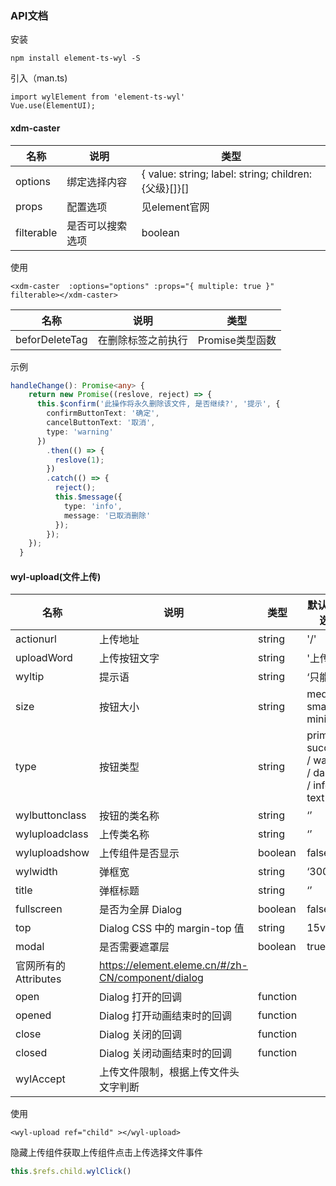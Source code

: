 ### API文档

安装

```vue
npm install element-ts-wyl -S
```

引入（man.ts)

```vue
import wylElement from 'element-ts-wyl'
Vue.use(ElementUI);
```

#### xdm-caster

| 名称       | 说明             | 类型                                                 |
| ---------- | ---------------- | ---------------------------------------------------- |
| options    | 绑定选择内容     | { value: string; label: string; children:{父级}[]}[] |
| props      | 配置选项         | 见element官网                                        |
| filterable | 是否可以搜索选项 | boolean                                              |

使用

```vue
<xdm-caster  :options="options" :props="{ multiple: true }" filterable></xdm-caster>
```

| 名称           | 说明               | 类型            |
| -------------- | ------------------ | --------------- |
| beforDeleteTag | 在删除标签之前执行 | Promise类型函数 |

示例

```typescript
handleChange(): Promise<any> {
    return new Promise((reslove, reject) => {
      this.$confirm('此操作将永久删除该文件, 是否继续?', '提示', {
        confirmButtonText: '确定',
        cancelButtonText: '取消',
        type: 'warning'
      })
        .then(() => {
          reslove(1);
        })
        .catch(() => {
          reject();
          this.$message({
            type: 'info',
            message: '已取消删除'
          });
        });
    });
  }
```

####  wyl-upload(文件上传)

| 名称                 | 说明                                              | 类型     | 默认值/可选值                                      |
| -------------------- | ------------------------------------------------- | -------- | -------------------------------------------------- |
| actionurl            | 上传地址                                          | string   | '/'                                                |
| uploadWord           | 上传按钮文字                                      | string   | '上传'                                             |
| wyltip               | 提示语                                            | string   | ‘只能..'                                           |
| size                 | 按钮大小                                          | string   | medium / small / mini                              |
| type                 | 按钮类型                                          | string   | primary / success / warning / danger / info / text |
| wylbuttonclass       | 按钮的类名称                                      | string   | ‘’                                                 |
| wyluploadclass       | 上传类名称                                        | string   | ‘’                                                 |
| wyluploadshow        | 上传组件是否显示                                  | boolean  | false/true                                         |
| wylwidth             | 弹框宽                                            | string   | ‘300px’                                            |
| title                | 弹框标题                                          | string   | ‘’                                                 |
| fullscreen           | 是否为全屏 Dialog                                 | boolean  | false                                              |
| top                  | Dialog CSS 中的 margin-top 值                     | string   | 15vh                                               |
| modal                | 是否需要遮罩层                                    | boolean  | true                                               |
| 官网所有的Attributes | https://element.eleme.cn/#/zh-CN/component/dialog |          |                                                    |
| open                 | Dialog 打开的回调                                 | function |                                                    |
| opened               | Dialog 打开动画结束时的回调                       | function |                                                    |
| close                | Dialog 关闭的回调                                 | function |                                                    |
| closed               | Dialog 关闭动画结束时的回调                       | function |                                                    |
| wylAccept            | 上传文件限制，根据上传文件头文字判断              |          |                                                    |

使用

```vue
<wyl-upload ref="child" ></wyl-upload>
```

隐藏上传组件获取上传组件点击上传选择文件事件

```typescript
this.$refs.child.wylClick()
```

